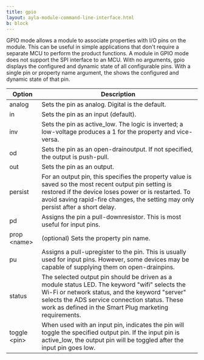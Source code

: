 ```yaml
---
title: gpio
layout: ayla-module-command-line-interface.html
b: block
---
```


GPIO mode allows a module to associate properties with I/O pins on the module. This can be useful in simple applications that don't require a separate MCU to perform the product functions. A module in GPIO mode does not support the SPI interface to an MCU. With no arguments, gpio displays the configured and dynamic state of all configurable pins. With a single pin or property name argument, the shows the configured and dynamic state of that pin.

|Option|Description|
|-|-|
|analog|Sets the pin as analog. Digital is the default.|
|in|Sets the pin as an input (default).|
|inv|Sets the pin as active_low. The logic is inverted; a low-voltage produces a 1 for the property and vice-versa.|
|od|Sets the pin as an open-drainoutput. If not specified, the output is push-pull.|
|out|Sets the pin as an output.|
|persist|For an output pin, this specifies the property value is saved so the most recent output pin setting is restored if the device loses power or is restarted. To avoid saving rapid-fire changes, the setting may only persist after a short delay.|
|pd|Assigns the pin a pull-downresistor. This is most useful for input pins.|
|prop &lt;name&gt;|(optional) Sets the property pin name.|
|pu|Assigns a pull-upregister to the pin. This is usually used for input pins. However, some devices may be capable of supplying them on open-drainpins.|
|status|The selected output pin should be driven as a module status LED. The keyword "wifi" selects the Wi-Fi or network status, and the keyword "server" selects the ADS service connection status. These work as defined in the Smart Plug marketing requirements.|
|toggle &lt;pin&gt;|When used with an input pin, indicates the pin will toggle the specified output pin. If the input pin is active_low, the output pin will be toggled after the input pin goes low.|
